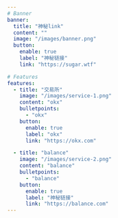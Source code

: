 ```yaml
---
# Banner
banner:
  title: "神秘link"
  content: ""
  image: "/images/banner.png"
  button:
    enable: true
    label: "神秘链接"
    link: "https://sugar.wtf"

# Features
features:
  - title: "交易所"
    image: "/images/service-1.png"
    content: "okx"
    bulletpoints:
      - "okx"
    button:
      enable: true
      label: "okx"
      link: "https://okx.com"

  - title: "balance"
    image: "/images/service-2.png"
    content: "balance"
    bulletpoints:
      - "balance"
    button:
      enable: true
      label: "神秘链接"
      link: "https://balance.com"
---
```

